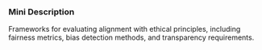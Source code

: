 ### Mini Description

Frameworks for evaluating alignment with ethical principles, including fairness metrics, bias detection methods, and transparency requirements.
